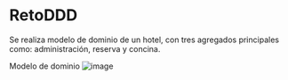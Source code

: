 # RetoDDD
Se realiza modelo de dominio de un hotel, con tres agregados principales como: administración, reserva y concina. 

Modelo de dominio 
![image](https://user-images.githubusercontent.com/88283220/169634098-a18d8bb6-f1c2-4f43-a348-0e6bd6dcdfbb.png)
